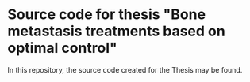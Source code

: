 # Source code for thesis "Bone metastasis treatments based on optimal control"

In this repository, the source code created for the Thesis may be found.

